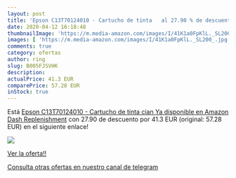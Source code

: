 ```yaml
---
layout: post
title: 'Epson C13T70124010 - Cartucho de tinta   al 27.90 % de descuento'
date: 2020-04-12 16:18:48
thumbnailImage: 'https://m.media-amazon.com/images/I/41K1a0FpKlL._SL200_.jpg'
images: [ 'https://m.media-amazon.com/images/I/41K1a0FpKlL._SL200_.jpg' ]
comments: true
category: ofertas
author: ring
slug: B005FJSVHK
description:
actualPrice: 41.3 EUR
comparePrice: 57.28 EUR
inStock: true
---
```


Está [Epson C13T70124010 - Cartucho de tinta  cian  Ya disponible en Amazon Dash Replenishment](https://www.amazon.com/dp/B005FJSVHK/?tag=redken08-20) con 27.90 de descuento por 41.3 EUR (original: 57.28 EUR) en el siguiente enlace!

[![](https://m.media-amazon.com/images/I/41K1a0FpKlL._SL200_.jpg)](https://www.amazon.com/dp/B005FJSVHK/?tag=redken08-20)

[Ver la oferta!!](https://www.amazon.com/dp/B005FJSVHK/?tag=redken08-20)

[Consulta otras ofertas en nuestro canal de telegram](https://t.me/s/ofertas25)
